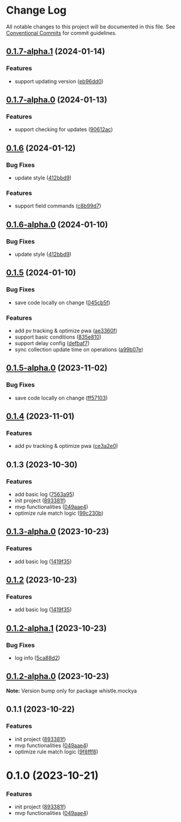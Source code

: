 # Change Log

All notable changes to this project will be documented in this file.
See [Conventional Commits](https://conventionalcommits.org) for commit guidelines.

## [0.1.7-alpha.1](https://github.com/aijun-li/mockya/compare/v0.1.7-alpha.0...v0.1.7-alpha.1) (2024-01-14)

### Features

- support updating version ([eb96dd0](https://github.com/aijun-li/mockya/commit/eb96dd0a794d20e80aebd3f51895c861144a18e2))

## [0.1.7-alpha.0](https://github.com/aijun-li/mockya/compare/v0.1.6...v0.1.7-alpha.0) (2024-01-13)

### Features

- support checking for updates ([90612ac](https://github.com/aijun-li/mockya/commit/90612ac5372e7c479475a4ad5cd07bfbeaa3ef11))

## [0.1.6](https://github.com/aijun-li/mockya/compare/v0.1.5...v0.1.6) (2024-01-12)

### Bug Fixes

- update style ([412bbd9](https://github.com/aijun-li/mockya/commit/412bbd9d7f4f5e2f9de978b0cd99c2261ecdc180))

### Features

- support field commands ([c8b99d7](https://github.com/aijun-li/mockya/commit/c8b99d71d40afd79ddf6ec571c47c067048333c3))

## [0.1.6-alpha.0](https://github.com/aijun-li/mockya/compare/v0.1.5...v0.1.6-alpha.0) (2024-01-10)

### Bug Fixes

- update style ([412bbd9](https://github.com/aijun-li/mockya/commit/412bbd9d7f4f5e2f9de978b0cd99c2261ecdc180))

## [0.1.5](https://github.com/aijun-li/mockya/compare/v0.1.3...v0.1.5) (2024-01-10)

### Bug Fixes

- save code locally on change ([045cb5f](https://github.com/aijun-li/mockya/commit/045cb5ff0da7bea0dfe8d1f327c8267b8579881b))

### Features

- add pv tracking & optimize pwa ([ae3360f](https://github.com/aijun-li/mockya/commit/ae3360fbdfb3e8aded5192c2dfc27a3229950520))
- support basic conditions ([835e810](https://github.com/aijun-li/mockya/commit/835e81047ac28cc4901f7f680cf3dec991f0426f))
- support delay config ([defbaf7](https://github.com/aijun-li/mockya/commit/defbaf7737d636f39bc877541127ec38ec79ce03))
- sync collection update time on operations ([a99b07e](https://github.com/aijun-li/mockya/commit/a99b07e5a22d404cbbecbece6a7beca3969a7f27))

## [0.1.5-alpha.0](https://github.com/aijun-li/mockya/compare/v0.1.4...v0.1.5-alpha.0) (2023-11-02)

### Bug Fixes

- save code locally on change ([ff57103](https://github.com/aijun-li/mockya/commit/ff5710375c6b2d204bb7b66761f4e8b57acf2987))

## [0.1.4](https://github.com/aijun-li/mockya/compare/v0.1.3...v0.1.4) (2023-11-01)

### Features

- add pv tracking & optimize pwa ([ce3a2e0](https://github.com/aijun-li/mockya/commit/ce3a2e0ec5cd805c9cde4f78f1aaf40ddde495fe))

## 0.1.3 (2023-10-30)

### Features

- add basic log ([7563a95](https://github.com/aijun-li/mockya/commit/7563a95f946fa4069c4ff4cdc84c64c15a8b9b80))
- init project ([893381f](https://github.com/aijun-li/mockya/commit/893381ffd7c680f72ab1b2852e24dabf0eef1fc7))
- mvp functionalities ([049aae4](https://github.com/aijun-li/mockya/commit/049aae4f42b0de4b7fdccfa4256ec3f3b0e4ab9b))
- optimize rule match logic ([99c230b](https://github.com/aijun-li/mockya/commit/99c230bed9747d033e395d59d5b73b7733e2c3ca))

## [0.1.3-alpha.0](https://github.com/aijun-li/mockya/compare/v0.1.1...v0.1.3-alpha.0) (2023-10-23)

### Features

- add basic log ([1419f35](https://github.com/aijun-li/mockya/commit/1419f3562b235540715c04191a4f0bd3a296258a))

## [0.1.2](https://github.com/aijun-li/mockya/compare/v0.1.2-alpha.0...v0.1.2) (2023-10-23)

### Features

- add basic log ([1419f35](https://github.com/aijun-li/mockya/commit/1419f3562b235540715c04191a4f0bd3a296258a))

## [0.1.2-alpha.1](https://github.com/aijun-li/mockya/compare/v0.1.2-alpha.0...v0.1.2-alpha.1) (2023-10-23)

### Bug Fixes

- log info ([5ca88d2](https://github.com/aijun-li/mockya/commit/5ca88d21a1cc44467e357fc488285b137fd38e3f))

## [0.1.2-alpha.0](https://github.com/aijun-li/mockya/compare/v0.1.1...v0.1.2-alpha.0) (2023-10-23)

**Note:** Version bump only for package whistle.mockya

## 0.1.1 (2023-10-22)

### Features

- init project ([893381f](https://github.com/aijun-li/mockya/commit/893381ffd7c680f72ab1b2852e24dabf0eef1fc7))
- mvp functionalities ([049aae4](https://github.com/aijun-li/mockya/commit/049aae4f42b0de4b7fdccfa4256ec3f3b0e4ab9b))
- optimize rule match logic ([9f8fff8](https://github.com/aijun-li/mockya/commit/9f8fff80558848ce5595303eefe72447e1e4bbe6))

# 0.1.0 (2023-10-21)

### Features

- init project ([893381f](https://github.com/aijun-li/mockya/commit/893381ffd7c680f72ab1b2852e24dabf0eef1fc7))
- mvp functionalities ([049aae4](https://github.com/aijun-li/mockya/commit/049aae4f42b0de4b7fdccfa4256ec3f3b0e4ab9b))
